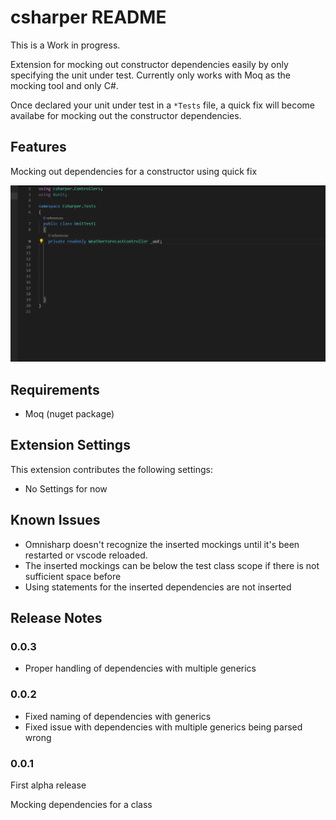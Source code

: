 # csharper README

This is a Work in progress.

Extension for mocking out constructor dependencies easily by only specifying the unit under test. Currently only works with Moq as the mocking tool and only C#.

Once declared your unit under test in a `*Tests` file, a quick fix will become availabe for mocking out the constructor dependencies. 

## Features

Mocking out dependencies for a constructor using quick fix

![Mock depedencies](images/mock-dependencies.gif)
## Requirements

* Moq (nuget package)

## Extension Settings

This extension contributes the following settings:

* No Settings for now

## Known Issues

* Omnisharp doesn't recognize the inserted mockings until it's been restarted or vscode reloaded.
* The inserted mockings can be below the test class scope if there is not sufficient space before
* Using statements for the inserted dependencies are not inserted

## Release Notes


### 0.0.3

* Proper handling of dependencies with multiple generics

### 0.0.2

* Fixed naming of dependencies with generics
* Fixed issue with dependencies with multiple generics being parsed wrong

### 0.0.1

First alpha release

Mocking dependencies for a class
